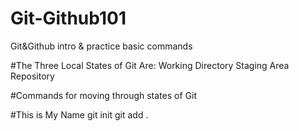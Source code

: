 # Git-Github101
Git&amp;Github intro &amp; practice basic commands

#The Three Local States of Git Are:
Working Directory
Staging Area
Repository

#Commands for moving through states of Git

#This is My Name
git init 
git add .
